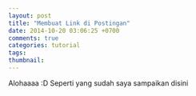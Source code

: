 ```yaml
---
layout: post
title: "Membuat Link di Postingan"
date: 2014-10-20 03:06:25 +0700
comments: true
categories: tutorial
tags: 
thumbnail:
---
```

Alohaaaa :D Seperti yang sudah saya sampaikan disini